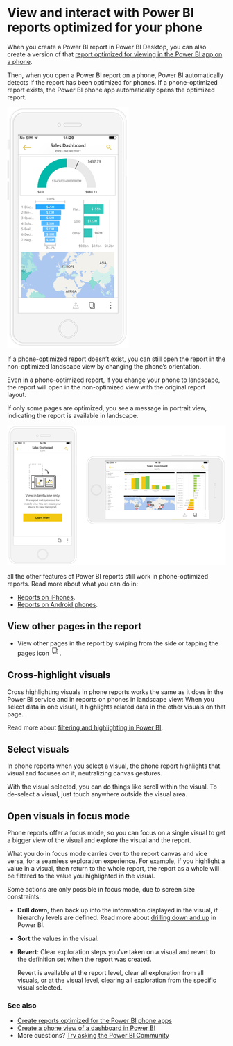 <properties 
   pageTitle="View and interact with Power BI reports optimized for your phone"
   description="Read about interacting with report pages optimized for viewing in the Power BI phone apps."
   services="powerbi" 
   documentationCenter="" 
   authors="maggiesMSFT" 
   manager="mblythe" 
   backup=""
   editor=""
   tags=""
   qualityFocus="no"
   qualityDate=""/>
 
<tags
   ms.service="powerbi"
   ms.devlang="NA"
   ms.topic="article"
   ms.tgt_pltfrm="NA"
   ms.workload="powerbi"
   ms.date="09/27/2016"
   ms.author="maggies"/>

# View and interact with Power BI reports optimized for your phone 

When you create a Power BI report in Power BI Desktop, you can also create a version of that [report optimized for viewing in the Power BI app on a phone](powerbi-desktop-create-phone-report.md).

Then, when you open a Power BI report on a phone, Power BI automatically detects if the report has been optimized for phones. If a phone-optimized report exists, the Power BI phone app automatically opens the optimized report.

![](media/powerbi-mobile-view-phone-report/07-power-bi-phone-report-portrait.png)


If a phone-optimized report doesn’t exist, you can still open the report in the non-optimized landscape view by changing the phone’s orientation.  

Even in a phone-optimized report, if you change your phone to landscape, the report will open in the non-optimized view with the original report layout.

If only some pages are optimized, you see a message in portrait view, indicating the report is available in landscape.

![](media/powerbi-mobile-view-phone-report/06-power-bi-phone-report-page-not-optimized.png)

all the other features of Power BI reports still work in phone-optimized reports. Read more about what you can do in:

*   [Reports on iPhones](powerbi-mobile-reports-in-the-iphone-app.md). 
*   [Reports on Android phones](powerbi-mobile-reports-in-the-android-app.md).

## View other pages in the report

- View other pages in the report by swiping from the side or tapping the pages icon ![](media/powerbi-mobile-view-phone-report/power-bi-phone-report-page-icon.png).

## Cross-highlight visuals
Cross highlighting visuals in phone reports works the same as it does in the Power BI service and in reports on phones in landscape view: When you select data in one visual, it highlights related data in the other visuals on that page.

Read more about [filtering and highlighting in Power BI](powerbi-service-about-filters-and-highlighting-in-reports.md).

## Select visuals
In phone reports when you select a visual, the phone report highlights that visual and focuses on it, neutralizing canvas gestures.

With the visual selected, you can do things like scroll within the visual. To de-select a visual, just touch anywhere outside the visual area.

## Open visuals in focus mode
Phone reports offer a focus mode, so you can focus on a single visual to get a bigger view of the visual and explore the visual and the report.

What you do in focus mode carries over to the report canvas and vice versa, for a seamless exploration experience. For example, if you highlight a value in a visual, then return to the whole report, the report as a whole will be filtered to the value you highlighted in the visual.

Some actions are only possible in focus mode, due to screen size constraints:

- **Drill down**, then back up into the information displayed in the visual, if hierarchy levels are defined.
    Read more about [drilling down and up](powerbi-service-drill-down-in-a-visualization.md) in Power BI.
- **Sort** the values in the visual.
- **Revert**: Clear exploration steps you've taken on a visual and revert to the definition set when the report was created.

    Revert is available at the report level, clear all exploration from all visuals, or at the visual level, clearing all exploration from the specific visual selected.   

### See also
- [Create reports optimized for the Power BI phone apps](powerbi-desktop-create-phone-report.md)
- [Create a phone view of a dashboard in Power BI](powerbi-service-create-dashboard-phone-view.md)
- More questions? [Try asking the Power BI Community](http://community.powerbi.com/)
